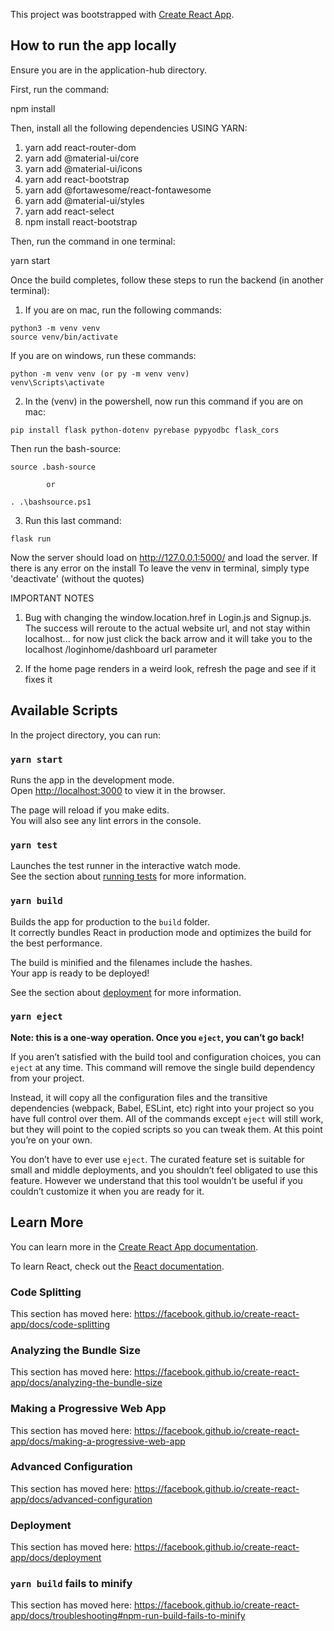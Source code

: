 This project was bootstrapped with [Create React App](https://github.com/facebook/create-react-app).

## How to run the app locally

Ensure you are in the application-hub directory.

First, run the command: 

  npm install
  
Then, install all the following dependencies USING YARN: 

  1. yarn add react-router-dom
  2. yarn add @material-ui/core
  3. yarn add @material-ui/icons
  4. yarn add react-bootstrap
  5. yarn add @fortawesome/react-fontawesome
  6. yarn add @material-ui/styles
  7. yarn add react-select
  8. npm install react-bootstrap

Then, run the command in one terminal:

  yarn start
  
Once the build completes, follow these steps to run the backend (in another terminal):

  1. If you are on mac, run the following commands: 
  
    python3 -m venv venv
    source venv/bin/activate
  
  If you are on windows, run these commands:
  
    python -m venv venv (or py -m venv venv)
    venv\Scripts\activate
    
  2. In the (venv) in the powershell, now run this command if you are on mac:
  
    pip install flask python-dotenv pyrebase pypyodbc flask_cors
    
  Then run the bash-source:
  
    source .bash-source 
    
            or
            
    . .\bashsource.ps1
    
  3. Run this last command: 
  
    flask run
    
  Now the server should load on http://127.0.0.1:5000/ and load the server. If there is any error on the install
  To leave the venv in terminal, simply type 'deactivate' (without the quotes)
  
  IMPORTANT NOTES
  
  1. Bug with changing the window.location.href in Login.js and Signup.js. The success will reroute to the actual website url, and not 
  stay within localhost... for now just click the back arrow and it will take you to the localhost /loginhome/dashboard url parameter
  
  2. If the home page renders in a weird look, refresh the page and see if it fixes it
 
    

## Available Scripts

In the project directory, you can run:

### `yarn start`

Runs the app in the development mode.<br />
Open [http://localhost:3000](http://localhost:3000) to view it in the browser.

The page will reload if you make edits.<br />
You will also see any lint errors in the console.

### `yarn test`

Launches the test runner in the interactive watch mode.<br />
See the section about [running tests](https://facebook.github.io/create-react-app/docs/running-tests) for more information.

### `yarn build`

Builds the app for production to the `build` folder.<br />
It correctly bundles React in production mode and optimizes the build for the best performance.

The build is minified and the filenames include the hashes.<br />
Your app is ready to be deployed!

See the section about [deployment](https://facebook.github.io/create-react-app/docs/deployment) for more information.

### `yarn eject`

**Note: this is a one-way operation. Once you `eject`, you can’t go back!**

If you aren’t satisfied with the build tool and configuration choices, you can `eject` at any time. This command will remove the single build dependency from your project.

Instead, it will copy all the configuration files and the transitive dependencies (webpack, Babel, ESLint, etc) right into your project so you have full control over them. All of the commands except `eject` will still work, but they will point to the copied scripts so you can tweak them. At this point you’re on your own.

You don’t have to ever use `eject`. The curated feature set is suitable for small and middle deployments, and you shouldn’t feel obligated to use this feature. However we understand that this tool wouldn’t be useful if you couldn’t customize it when you are ready for it.

## Learn More

You can learn more in the [Create React App documentation](https://facebook.github.io/create-react-app/docs/getting-started).

To learn React, check out the [React documentation](https://reactjs.org/).

### Code Splitting

This section has moved here: https://facebook.github.io/create-react-app/docs/code-splitting

### Analyzing the Bundle Size

This section has moved here: https://facebook.github.io/create-react-app/docs/analyzing-the-bundle-size

### Making a Progressive Web App

This section has moved here: https://facebook.github.io/create-react-app/docs/making-a-progressive-web-app

### Advanced Configuration

This section has moved here: https://facebook.github.io/create-react-app/docs/advanced-configuration

### Deployment

This section has moved here: https://facebook.github.io/create-react-app/docs/deployment

### `yarn build` fails to minify

This section has moved here: https://facebook.github.io/create-react-app/docs/troubleshooting#npm-run-build-fails-to-minify
